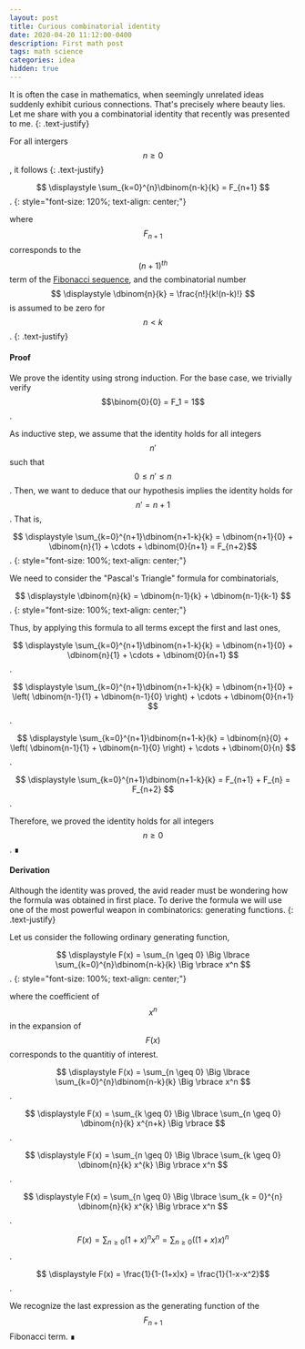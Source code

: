 ```yaml
---
layout: post
title: Curious combinatorial identity
date: 2020-04-20 11:12:00-0400
description: First math post
tags: math science
categories: idea
hidden: true
---
```



It is often the case in mathematics, when seemingly unrelated ideas suddenly exhibit curious connections. That's precisely where beauty lies. Let me share with you a combinatorial identity that recently was presented to me.
{: .text-justify}

For all intergers $$n \geq 0$$, it follows
{: .text-justify}

$$ \displaystyle \sum_{k=0}^{n}\dbinom{n-k}{k} = F_{n+1} $$.
{: style="font-size: 120%; text-align: center;"}

where $$ F_{n+1}$$ corresponds to the $$(n+1)^{th}$$ term of the [Fibonacci sequence](http://oeis.org/A000045), and the combinatorial number $$ \displaystyle \dbinom{n}{k} = \frac{n!}{k!(n-k)!} $$ is assumed to be zero for $$ n < k $$.
{: .text-justify}

#### Proof

We prove the identity using strong induction. For the base case, we trivially verify $$\binom{0}{0} = F_1 = 1$$. 

As inductive step, we assume that the identity holds for all integers $$n'$$ such that $$ 0 \leq n' \leq n $$. Then, we want to deduce that our hypothesis implies the identity holds for $$ n' = n + 1 $$. That is, 

$$ \displaystyle \sum_{k=0}^{n+1}\dbinom{n+1-k}{k} = \dbinom{n+1}{0} + \dbinom{n}{1} + \cdots + \dbinom{0}{n+1} = F_{n+2}$$.
{: style="font-size: 100%; text-align: center;"}

We need to consider the "Pascal's Triangle" formula for combinatorials,

$$ \displaystyle \dbinom{n}{k} = \dbinom{n-1}{k} + \dbinom{n-1}{k-1} $$.
{: style="font-size: 100%; text-align: center;"}

Thus, by applying this formula to all terms except the first and last ones,

$$ \displaystyle \sum_{k=0}^{n+1}\dbinom{n+1-k}{k} = \dbinom{n+1}{0} + \dbinom{n}{1} + \cdots + \dbinom{0}{n+1} $$.

$$ \displaystyle \sum_{k=0}^{n+1}\dbinom{n+1-k}{k} = \dbinom{n+1}{0} + \left( \dbinom{n-1}{1} + \dbinom{n-1}{0} \right)  + \cdots + \dbinom{0}{n+1} $$.

$$ \displaystyle \sum_{k=0}^{n+1}\dbinom{n+1-k}{k} = \dbinom{n}{0} + \left( \dbinom{n-1}{1} + \dbinom{n-1}{0} \right)  + \cdots + \dbinom{0}{n} $$.

$$ \displaystyle \sum_{k=0}^{n+1}\dbinom{n+1-k}{k} = F_{n+1} + F_{n} = F_{n+2} $$.

Therefore, we proved the identity holds for all integers $$ n \geq 0 $$. ∎

#### Derivation
Although the identity was proved, the avid reader must be wondering how the formula was obtained in first place. To derive the formula we will use one of the most powerful weapon in combinatorics: generating functions. 
{: .text-justify}

Let us consider the following ordinary generating function, 

$$ \displaystyle F(x) = \sum_{n \geq  0} \Big \lbrace \sum_{k=0}^{n}\dbinom{n-k}{k} \Big \rbrace x^n $$.
{: style="font-size: 100%; text-align: center;"}

where the coefficient of $$x^n$$ in the expansion of $$F(x)$$ corresponds to the quantitiy of interest. 

$$ \displaystyle F(x) = \sum_{n \geq  0} \Big \lbrace \sum_{k=0}^{n}\dbinom{n-k}{k} \Big \rbrace x^n $$.

$$ \displaystyle F(x) = \sum_{k \geq  0} \Big \lbrace   \sum_{n \geq  0}  \dbinom{n}{k}  x^{n+k}  \Big \rbrace $$.

$$ \displaystyle F(x) = \sum_{n \geq  0}  \Big \lbrace   \sum_{k \geq  0}   \dbinom{n}{k}  x^{k}   \Big \rbrace  x^n $$.

$$ \displaystyle F(x) = \sum_{n \geq  0}  \Big \lbrace   \sum_{k = 0}^{n}   \dbinom{n}{k}  x^{k}   \Big \rbrace  x^n $$.

$$ \displaystyle F(x) = \sum_{n \geq  0}  (1+x)^n  x^n  = \sum_{n \geq  0}  \left( (1+x) x \right)^n  $$.

$$ \displaystyle F(x) = \frac{1}{1-(1+x)x} = \frac{1}{1-x-x^2}$$.

We recognize the last expression as the generating function of the $$F_{n+1}$$ Fibonacci term. ∎
